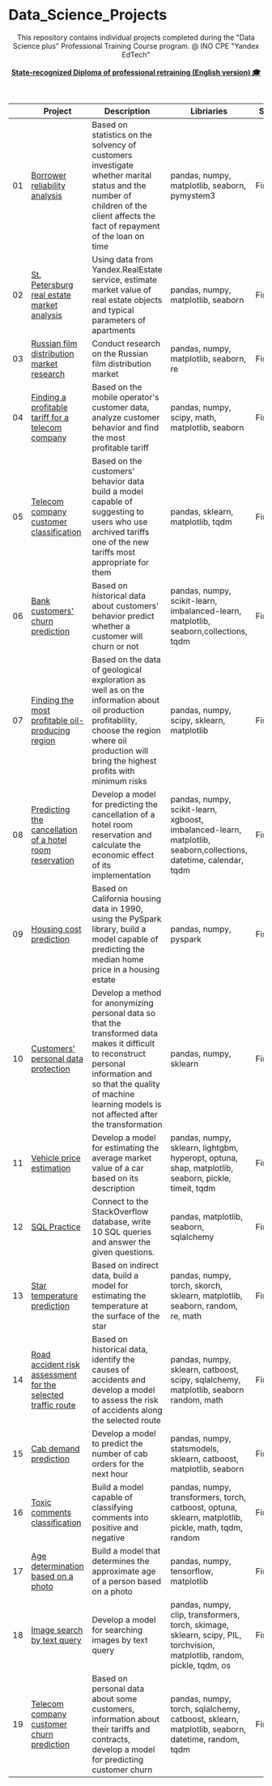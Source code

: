 # Data_Science_Projects

<p align=center>
This repository contains individual projects completed during the "Data Science plus" Professional Training Course program. @ INO CPE "Yandex EdTech" <br><br>
    <a href="https://github.com/Stanislav9801/Data_Science_Projects/blob/master/yandex_ds_certificate_en.pdf"><b>State-recognized Diploma of professional retraining (English version) 🎓</b> </a>
</p>
<br>


|     | Project                                    | Description | Libriaries | Status |
| --- | ------------------------------------------ | ----------- | ---------- | ------ |
| 01 | [Borrower reliability analysis](https://github.com/Stanislav9801/yandex_practicum_home_projects/blob/master/01_borrower_reliability_analysis) | Based on statistics on the solvency of customers investigate whether marital status and the number of children of the client affects the fact of repayment of the loan on time | pandas, numpy, matplotlib, seaborn, pymystem3 | Finished |
| 02 | [St. Petersburg real estate market analysis](https://github.com/Stanislav9801/yandex_practicum_home_projects/blob/master/02_spb_real_estate_market_analysis) | Using data from Yandex.RealEstate service, estimate market value of real estate objects and typical parameters of apartments | pandas, numpy, matplotlib, seaborn | Finished |
| 03 | [Russian film distribution market research](https://github.com/Stanislav9801/yandex_practicum_home_projects/blob/master/03_russian_film_distribution_market_research)  | Conduct research on the Russian film distribution market | pandas, numpy, matplotlib, seaborn, re  |Finished |
| 04 | [Finding a profitable tariff for a telecom company](https://github.com/Stanislav9801/yandex_practicum_home_projects/blob/master/04_finding_profitable_tariff_for_telecom_company)  | Based on the mobile operator's customer data, analyze customer behavior and find the most profitable tariff | pandas, numpy, scipy, math, matplotlib, seaborn |  Finished |
| 05  | [Telecom company customer classification](https://github.com/Stanislav9801/yandex_practicum_home_projects/blob/master/05_telecom_company_customer_classification) | Based on the customers' behavior data build a model capable of suggesting to users who use archived tariffs one of the new tariffs most appropriate for them | pandas, sklearn, matplotlib, tqdm |  Finished |
| 06  | [Bank customers' churn prediction](https://github.com/Stanislav9801/yandex_practicum_home_projects/tree/blob/06_bank_customers_churn_prediction) | Based on historical data about customers' behavior predict whether a customer will churn or not | pandas, numpy, scikit-learn, imbalanced-learn, matplotlib, seaborn,collections, tqdm |  Finished |
| 07 | [Finding the most profitable oil-producing region](https://github.com/Stanislav9801/yandex_practicum_home_projects/blob/master/07_finding_most_profitable_oil_producing_region) | Based on the data of geological exploration as well as on the information about oil production profitability, choose the region where oil production will bring the highest profits with minimum risks |  pandas, numpy, scipy, sklearn, matplotlib|  Finished |
| 08 | [Predicting the cancellation of a hotel room reservation](https://github.com/Stanislav9801/yandex_practicum_home_projects/blob/master/08_predicting_cancellation_of_hotel_room_reservation) | Develop a model for predicting the cancellation of a hotel room reservation and calculate the economic effect of its implementation | pandas, numpy, scikit-learn, xgboost, imbalanced-learn, matplotlib, seaborn,collections, datetime, calendar, tqdm |  Finished |
| 09 | [Housing cost prediction](https://github.com/Stanislav9801/yandex_practicum_home_projects/blob/master/09_housing_cost_prediction) | Based on California housing data in 1990, using the PySpark library, build a model capable of predicting the median home price in a housing estate | pandas, numpy, pyspark |  Finished |
| 10 | [Customers' personal data protection](https://github.com/Stanislav9801/yandex_practicum_home_projects/blob/master/10_customers_personal_data_protection) | Develop a method for anonymizing personal data so that the transformed data makes it difficult to reconstruct personal information and so that the quality of machine learning models is not affected after the transformation |  pandas, numpy, sklearn |  Finished |
| 11 | [Vehicle price estimation](https://github.com/Stanislav9801/yandex_practicum_home_projects/blob/master/11_vehicle_price_estimation) | Develop a model for estimating the average market value of a car based on its description | pandas, numpy, sklearn, lightgbm, hyperopt, optuna, shap, matplotlib, seaborn, pickle, timeit, tqdm |  Finished |
| 12 | [SQL Practice](https://github.com/Stanislav9801/yandex_practicum_home_projects/blob/master/12_sql_practice) | Connect to the StackOverflow database, write 10 SQL queries and answer the given questions. |  pandas, matplotlib, seaborn, sqlalchemy |  Finished |
| 13 | [Star temperature prediction](https://github.com/Stanislav9801/yandex_practicum_home_projects/blob/master/13_star_temperature_prediction) | Based on indirect data, build a model for estimating the temperature at the surface of the star | pandas, numpy, torch, skorch, sklearn, matplotlib, seaborn, random, re, math |  Finished |
| 14 | [Road accident risk assessment for the selected traffic route](https://github.com/Stanislav9801/yandex_practicum_home_projects/blob/master/14_road_accident_risk_assessment) | Based on historical data, identify the causes of accidents and develop a model to assess the risk of accidents along the selected route | pandas, numpy, sklearn, catboost, scipy, sqlalchemy, matplotlib, seaborn random, math |  Finished |
| 15 | [Cab demand prediction](https://github.com/Stanislav9801/yandex_practicum_home_projects/blob/master/15_cab_demand_prediction) | Develop a model to predict the number of cab orders for the next hour | pandas, numpy, statsmodels, sklearn, catboost, matplotlib, seaborn |  Finished |
| 16 | [Toxic comments classification](https://github.com/Stanislav9801/yandex_practicum_home_projects/blob/master/16_toxic_comments_classification) | Build a model capable of classifying comments into positive and negative |  pandas, numpy, transformers, torch, catboost, optuna, sklearn, matplotlib, pickle, math, tqdm, random |  Finished |
| 17 | [Age determination based on a photo](https://github.com/Stanislav9801/yandex_practicum_home_projects/blob/master/17_age_determination_by_photo) | Build a model that determines the approximate age of a person based on a photo | pandas, numpy, tensorflow, matplotlib |  Finished |
| 18 | [Image search by text query](https://github.com/Stanislav9801/yandex_practicum_home_projects/blob/master/18_image_search_by_text_query) | Develop a model for searching images by text query | pandas, numpy, clip, transformers, torch, skimage, sklearn, scipy, PIL, torchvision, matplotlib, random, pickle, tqdm, os |  Finished |
| 19  | [Telecom company customer churn prediction](https://github.com/Stanislav9801/yandex_practicum_home_projects/blob/master/19_telecom_company_customer_churn_prediction) | Based on personal data about some customers, information about their tariffs and contracts, develop a model for predicting customer churn | pandas, numpy, torch, sqlalchemy,  catboost, sklearn, matplotlib, seaborn, datetime, random, tqdm |  Finished |
